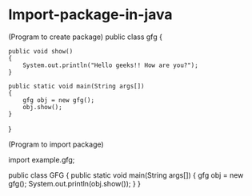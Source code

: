 # Import-package-in-java
(Program to create package) 
public class gfg {

	public void show()
	{
		System.out.println("Hello geeks!! How are you?");
	}

	public static void main(String args[])
	{
		gfg obj = new gfg();
		obj.show();
	}
}

(Program to import package) 

import example.gfg;

public class GFG {
	public static void main(String args[])
	{
		gfg obj = new gfg();
		System.out.println(obj.show());
	}
}
